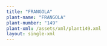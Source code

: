 ```yaml
---
title: "FRANGOLA"
plant-name: "FRANGOLA"
plant-number: "149"
plant-xml: /assets/xml/plant149.xml
layout: single-xml
---
```

